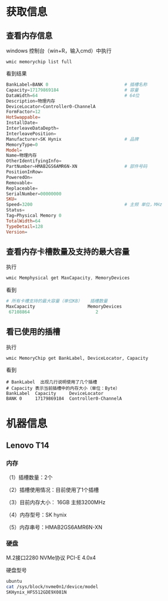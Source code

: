 # 获取信息

##  查看内存信息

windows 控制台（win+R，输入cmd）中执行

```
wmic memorychip list full
```

看到结果

```powershell
BankLabel=BANK 0                             # 插槽名称
Capacity=17179869184                         # 容量
DataWidth=64                                 # 64位
Description=物理内存
DeviceLocator=Controller0-ChannelA
FormFactor=12
HotSwappable=
InstallDate=
InterleaveDataDepth=
InterleavePosition=
Manufacturer=SK Hynix                        # 品牌
MemoryType=0
Model=
Name=物理内存
OtherIdentifyingInfo=
PartNumber=HMAB2GS6AMR6N-XN                  # 部件号码
PositionInRow=
PoweredOn=
Removable=
Replaceable=
SerialNumber=00000000
SKU=
Speed=3200                                   # 主频 单位，MHz
Status=
Tag=Physical Memory 0
TotalWidth=64
TypeDetail=128
Version=
```


##   查看内存卡槽数量及支持的最大容量

执行

```powershell
wmic Memphysical get MaxCapacity, MemoryDevices
```


看到

```powershell
# 所有卡槽支持的最大容量（单位KB）   插槽数量
MaxCapacity                    MemoryDevices
 67108864                         2 
```



##  看已使用的插槽

执行

```
wmic MemoryChip get BankLabel, DeviceLocator, Capacity
```


看到

```
# BankLabel  出现几行说明使用了几个插槽
# Capacity 表示当前插槽中的内存大小（单位：Byte）
BankLabel  Capacity     DeviceLocator
BANK 0     17179869184  Controller0-ChannelA
```

# 机器信息

##  Lenovo T14

### 内存



（1）插槽数量：2个

（2）插槽使用情况：目前使用了1个插槽

（3）目前内存大小： 16GB  主频3200MHz

（4）内存型号：SK hynix

（5）内存串号：HMAB2GS6AMR6N-XN

### 硬盘

M.2接口2280 NVMe协议 PCI-E 4.0x4

硬盘型号

```sh
ubuntu
cat /sys/block/nvme0n1/device/model 
SKHynix_HFS512GDE9X081N
```

